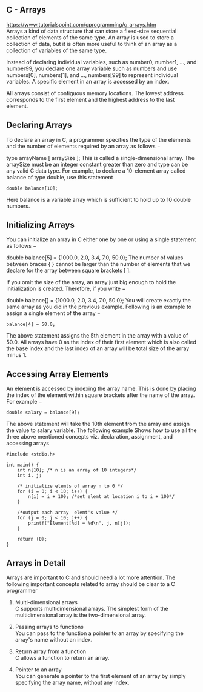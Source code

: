 ## C - Arrays
https://www.tutorialspoint.com/cprogramming/c_arrays.htm  
Arrays a kind of data structure that can store a fixed-size sequential collection of elements of the same type. An array is used to store a collection of data, but it is often more useful to think of an array as a collection of variables of the same type.  

Instead of declaring individual variables, such as number0, number1, ..., and number99, you declare one array variable such as numbers and use numbers[0], numbers[1], and ..., numbers[99] to represent individual variables. A specific element in an array is accessed by an index.  

All arrays consist of contiguous memory locations. The lowest address corresponds to the first element and the highest address to the last element.  

## Declaring Arrays
To declare an array in C, a programmer specifies the type of the elements and the number of elements required by an array as follows −

type arrayName [ arraySize ];
This is called a single-dimensional array. The arraySize must be an integer constant greater than zero and type can be any valid C data type. For example, to declare a 10-element array called balance of type double, use this statement 
```
double balance[10];
```
Here balance is a variable array which is sufficient to hold up to 10 double numbers.

## Initializing Arrays
You can initialize an array in C either one by one or using a single statement as follows −

double balance[5] = {1000.0, 2.0, 3.4, 7.0, 50.0};
The number of values between braces { } cannot be larger than the number of elements that we declare for the array between square brackets [ ].

If you omit the size of the array, an array just big enough to hold the initialization is created. Therefore, if you write −

double balance[] = {1000.0, 2.0, 3.4, 7.0, 50.0};
You will create exactly the same array as you did in the previous example. Following is an example to assign a single element of the array −
```
balance[4] = 50.0;
```
The above statement assigns the 5th element in the array with a value of 50.0. All arrays have 0 as the index of their first element which is also called the base index and the last index of an array will be total size of the array minus 1.  

## Accessing Array Elements
An element is accessed by indexing the array name. This is done by placing the index of the element within square brackets after the name of the array. For example −
```
double salary = balance[9];
```
The above statement will take the 10th element from the array and assign the value to salary variable. The following example Shows how to use all the three above mentioned concepts viz. declaration, assignment, and accessing arrays   
```
#include <stdio.h>

int main() {
    int n[10]; /* n is an array of 10 integers*/
    int i, j;

    /* initialize elemts of array n to 0 */
    for (i = 0; i < 10; i++) {
        n[i] = i + 100; /*set elemt at location i to i + 100*/
    }

    /*output each array  elemt's value */
    for (j = 0; j < 10; j++) {
        printf("Element[%d] = %d\n", j, n[j]);
    }

    return (0);
}
```
## Arrays in Detail
Arrays are important to C and should need a lot more attention. The following important concepts related to array should be clear to a C programmer  

1. Multi-dimensional arrays  
C supports multidimensional arrays. The simplest form of the multidimensional array is the two-dimensional array.  

2. Passing arrays to functions  
You can pass to the function a pointer to an array by specifying the array's name without an index.  

3. Return array from a function  
C allows a function to return an array.  

4. Pointer to an array  
You can generate a pointer to the first element of an array by simply specifying the array name, without any index.  



